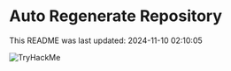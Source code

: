 # Auto Regenerate Repository

This README was last updated: 2024-11-10 02:10:05

 ![TryHackMe](https://tryhackme.com/badge/533634)